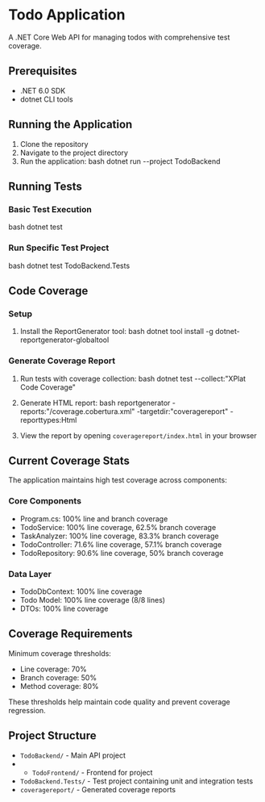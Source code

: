 # Todo Application

A .NET Core Web API for managing todos with comprehensive test coverage.

## Prerequisites
- .NET 6.0 SDK
- dotnet CLI tools

## Running the Application

1. Clone the repository
2. Navigate to the project directory
3. Run the application:
bash
dotnet run --project TodoBackend
## Running Tests

### Basic Test Execution
bash
dotnet test
### Run Specific Test Project
bash
dotnet test TodoBackend.Tests
## Code Coverage

### Setup
1. Install the ReportGenerator tool:
bash
dotnet tool install -g dotnet-reportgenerator-globaltool
### Generate Coverage Report
1. Run tests with coverage collection:
bash
dotnet test --collect:"XPlat Code Coverage"
2. Generate HTML report:
bash
reportgenerator -reports:"/coverage.cobertura.xml" -targetdir:"coveragereport" -reporttypes:Html

3. View the report by opening `coveragereport/index.html` in your browser

## Current Coverage Stats

The application maintains high test coverage across components:

### Core Components
- Program.cs: 100% line and branch coverage
- TodoService: 100% line coverage, 62.5% branch coverage
- TaskAnalyzer: 100% line coverage, 83.3% branch coverage
- TodoController: 71.6% line coverage, 57.1% branch coverage
- TodoRepository: 90.6% line coverage, 50% branch coverage

### Data Layer
- TodoDbContext: 100% line coverage
- Todo Model: 100% line coverage (8/8 lines)
- DTOs: 100% line coverage

## Coverage Requirements

Minimum coverage thresholds:
- Line coverage: 70%
- Branch coverage: 50%
- Method coverage: 80%

These thresholds help maintain code quality and prevent coverage regression.

## Project Structure

- `TodoBackend/` - Main API project
- - `TodoFrontend/` - Frontend for project
- `TodoBackend.Tests/` - Test project containing unit and integration tests
- `coveragereport/` - Generated coverage reports
